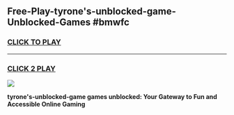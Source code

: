 
## Free-Play-tyrone's-unblocked-game-Unblocked-Games #bmwfc
<h3>
<a href="https://news.freeplayer.one?title=tyrone's-unblocked-game&ref=8M">CLICK TO PLAY</a></h3>
<hr>

<h3>
<a href="https://news.freeplayer.one?title=tyrone's-unblocked-game&ref=8M">CLICK 2 PLAY</a>
  
</h3>

<a href="https://news.freeplayer.one?title=tyrone's-unblocked-game&ref=8M"><img src="https://clearcache.store/games.png"></a>


**tyrone's-unblocked-game games unblocked: Your Gateway to Fun and Accessible Online Gaming**
